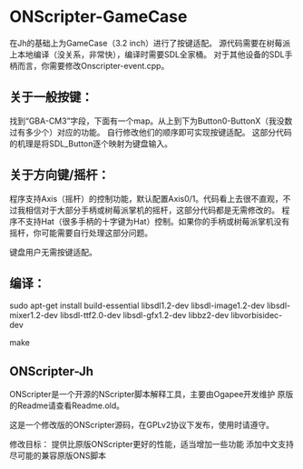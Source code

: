 # ONScripter-GameCase
在Jh的基础上为GameCase（3.2 inch）进行了按键适配。
源代码需要在树莓派上本地编译（没关系，非常快），编译时需要SDL全家桶。
对于其他设备的SDL手柄而言，你需要修改Onscripter-event.cpp。

## 关于一般按键：
找到“GBA-CM3”字段，下面有一个map。从上到下为Button0-ButtonX（我没数过有多少个）对应的功能。
自行修改他们的顺序即可实现按键适配。
这部分代码的机理是将SDL_Button逐个映射为键盘输入。

## 关于方向键/摇杆：
程序支持Axis（摇杆）的控制功能，默认配置Axis0/1。代码看上去很不直观，不过我相信对于大部分手柄或树莓派掌机的摇杆，这部分代码都是无需修改的。
程序不支持Hat（很多手柄的十字键为Hat）控制。如果你的手柄或树莓派掌机没有摇杆，你可能需要自行处理这部分问题。

键盘用户无需按键适配。

## 编译：
sudo apt-get install build-essential libsdl1.2-dev libsdl-image1.2-dev libsdl-mixer1.2-dev libsdl-ttf2.0-dev libsdl-gfx1.2-dev libbz2-dev libvorbisidec-dev

make



## ONScripter-Jh

ONScripter是一个开源的NScripter脚本解释工具，主要由Ogapee开发维护
原版的Readme请查看Readme.old。

这是一个修改版的ONScripter源码，在GPLv2协议下发布，使用时请遵守。

修改目标：
	提供比原版ONScripter更好的性能，适当增加一些功能
	添加中文支持
	尽可能的兼容原版ONS脚本
